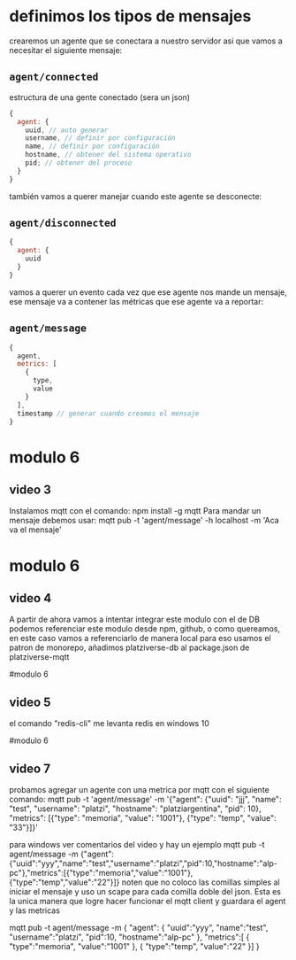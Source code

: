 # definimos los tipos de mensajes

crearemos un agente que se conectara a nuestro servidor asi que
vamos a necesitar el siguiente mensaje:

## `agent/connected`

estructura de una gente conectado (sera un json)

```js
{
  agent: {
    uuid, // auto generar
    username, // definir por configuración
    name, // definir por configuración
    hostname, // obtener del sistema operativo
    pid; // obtener del proceso
  }
}
```

también vamos a querer manejar cuando este agente se desconecte:

## `agent/disconnected`

```js
{
  agent: {
    uuid
  }
}
```

vamos a querer un evento cada vez que ese agente nos mande un
mensaje, ese mensaje va a contener las métricas que ese agente
va a reportar:

## `agent/message`

```js
{
  agent,
  metrics: [
    {
      type,
      value
    }
  ],
  timestamp // generar cuando creamos el mensaje
}
```

# modulo 6
## video 3
Instalamos mqtt con el comando:
npm install -g mqtt
Para mandar un mensaje debemos usar:
mqtt pub -t 'agent/message' -h localhost -m 'Aca va el mensaje'

# modulo 6
## video 4
A partir de ahora vamos a intentar integrar este modulo con el de DB
podemos referenciar este modulo desde npm, github, o como quereamos, en este caso vamos a referenciarlo de manera local
para eso usamos el patron de monorepo, añadimos platziverse-db al package.json de platziverse-mqtt

#modulo 6
## video 5
el comando "redis-cli" me levanta redis en windows 10

#modulo 6
## video 7
probamos agregar un agente con una metrica por mqtt con el siguiente comando:
mqtt pub -t 'agent/message' -m '{"agent": {"uuid": "jjj", "name": "test", "username": "platzi", "hostname": "platziargentina", "pid": 10}, "metrics": [{"type": "memoria", "value": "1001"}, {"type": "temp", "value": "33"}]}'

para windows ver comentarios del video y hay un ejemplo
mqtt pub -t agent/message -m {\"agent\":{\"uuid\":\"yyy\",\"name\":\"test\",\"username\":\"platzi\",\"pid\":10,\"hostname\":\"alp-pc\"},\"metrics\":[{\"type\":\"memoria\",\"value\":\"1001\"},{\"type\":\"temp\",\"value\":\"22\"}]}
noten que no coloco las comillas simples al iniciar el mensaje y uso un scape para cada comilla doble del json. Esta es la unica  manera que logre hacer funcionar el mqtt client y guardara el agent y las metricas


mqtt pub -t agent/message -m 
{
    \"agent\":
    {
        \"uuid\":\"yyy\",
        \"name\":\"test\",
        \"username\":\"platzi\",
        \"pid\":10,
        \"hostname\":\"alp-pc\"
    },
    \"metrics\":[
    {
        \"type\":\"memoria\",
        \"value\":\"1001\"
    },
    {
        \"type\":\"temp\",
        \"value\":\"22\"
    }]
}